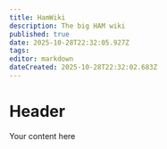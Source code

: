```yaml
---
title: HamWiki
description: The big HAM wiki
published: true
date: 2025-10-28T22:32:05.927Z
tags: 
editor: markdown
dateCreated: 2025-10-28T22:32:02.683Z
---
```


# Header
Your content here